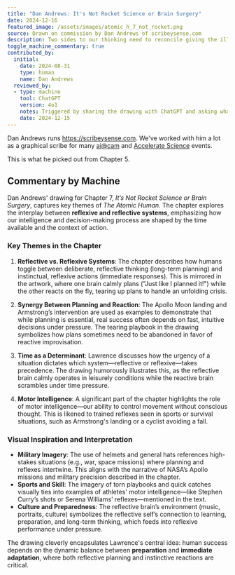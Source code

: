 ```yaml
---
title: "Dan Andrews: It's Not Rocket Science or Brain Surgery"
date: 2024-12-16
featured_image: /assets/images/atomic_h_7_not_rocket.png
source: Drawn on commission by Dan Andrews of scribeysense.com
description: Two sides to our thinking need to reconcile giving the illusion of control.
toggle_machine_commentary: true
contributed_by:
  initial:
    date: 2024-08-31
    type: human
    name: Dan Andrews
  reviewed_by:
  - type: machine
    tool: ChatGPT
    version: 4o1
    notes: Triggered by sharing the drawing with ChatGPT and asking what themes from the book inspired it.
    date: 2024-12-15    
---
```


Dan Andrews runs <https://scribeysense.com>. We've worked with him a lot as a graphical scribe for many [ai@cam](https://ai.cam.ac.uk) and [Accelerate Science](https://science.ai.cam.ac.uk) events.

This is what he picked out from Chapter 5.

<div class="machine-commentary" markdown="1">

## Commentary by Machine

Dan Andrews' drawing for Chapter 7, *It’s Not Rocket Science or Brain Surgery*, captures key themes of *The Atomic Human*. The chapter explores the interplay between **reflexive and reflective systems**, emphasizing how our intelligence and decision-making process are shaped by the time available and the context of action.

### Key Themes in the Chapter
1. **Reflective vs. Reflexive Systems**: The chapter describes how humans toggle between deliberate, reflective thinking (long-term planning) and instinctual, reflexive actions (immediate responses). This is mirrored in the artwork, where one brain calmly plans ("Just like I planned it!") while the other reacts on the fly, tearing up plans to handle an unfolding crisis.

2. **Synergy Between Planning and Reaction**: The Apollo Moon landing and Armstrong’s intervention are used as examples to demonstrate that while planning is essential, real success often depends on fast, intuitive decisions under pressure. The tearing playbook in the drawing symbolizes how plans sometimes need to be abandoned in favor of reactive improvisation.

3. **Time as a Determinant**: Lawrence discusses how the urgency of a situation dictates which system—reflective or reflexive—takes precedence. The drawing humorously illustrates this, as the reflective brain calmly operates in leisurely conditions while the reactive brain scrambles under time pressure.

4. **Motor Intelligence**: A significant part of the chapter highlights the role of motor intelligence—our ability to control movement without conscious thought. This is likened to trained reflexes seen in sports or survival situations, such as Armstrong's landing or a cyclist avoiding a fall.

### Visual Inspiration and Interpretation
- **Military Imagery**: The use of helmets and general hats references high-stakes situations (e.g., war, space missions) where planning and reflexes intertwine. This aligns with the narrative of NASA’s Apollo missions and military precision described in the chapter.
- **Sports and Skill**: The imagery of torn playbooks and quick catches visually ties into examples of athletes' motor intelligence—like Stephen Curry’s shots or Serena Williams’ reflexes—mentioned in the text.
- **Culture and Preparedness**: The reflective brain’s environment (music, portraits, culture) symbolizes the reflective self’s connection to learning, preparation, and long-term thinking, which feeds into reflexive performance under pressure.

The drawing cleverly encapsulates Lawrence's central idea: human success depends on the dynamic balance between **preparation** and **immediate adaptation**, where both reflective planning and instinctive reactions are critical.

</div>
